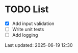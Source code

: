 # TODO List

- [x] Add input validation
- [ ] Write unit tests
- [ ] Add logging

Last updated: 2025-06-19 12:30
